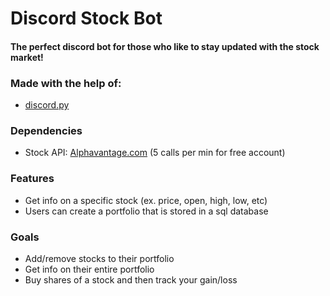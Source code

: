 # Discord Stock Bot 

#### The perfect discord bot for those who like to stay updated with the stock market!

### Made with the help of:
- [discord.py](https://github.com/Rapptz/discord.py)

### Dependencies
- Stock API: [Alphavantage.com](https://www.alphavantage.co/) (5 calls per min for free account)

### Features
- Get info on a specific stock (ex. price, open, high, low, etc)
- Users can create a portfolio that is stored in a sql database

### Goals
- Add/remove stocks to their portfolio
- Get info on their entire portfolio
- Buy shares of a stock and then track your gain/loss